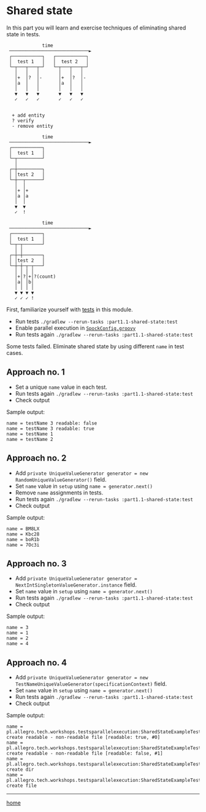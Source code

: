 # Shared state

In this part you will learn and exercise techniques of eliminating shared state in tests.

```text
             time
 ─────────────────────────────►
 ┌───────────┐   ┌───────────┐
 │  test 1   │   │  test 2   │
 └─┬───┬───┬─┘   └─┬───┬───┬─┘
   │   │   │       │   │   │
   │+  │?  │-      │+  │?  │-
   │a  │   │       │a  │   │
   │   │   │       │   │   │
   ▼   ▼   ▼       ▼   ▼   ▼
   ✓   ✓   ✓       ✓   ✓   ✓


  + add entity
  ? verify
  - remove entity
```

```text
             time
 ─────────────────────────────►
 ┌───────────┐
 │  test 1   │
 └─┬─────────┘
   │
 ┌─┼─────────┐
 │ │test 2   │
 └─┼──┬──────┘
   │  │
   │+ │+
   │a │a
   │  │
   ▼  ▼
   ✓  !
```

```text
             time
 ─────────────────────────────►
 ┌───────────┐
 │  test 1   │
 └─┬─┬───────┘
   │ │
 ┌─┼─┼───────┐
 │ │test 2   │
 └─┼─┼─┬─┬───┘
   │ │ │ │
   │+│?│+│?(count)
   │a│ │b│
   │ │ │ │
   ▼ ▼ ▼ ▼
   ✓ ✓ ✓ !
```

First, familiarize yourself with [tests](src/test/groovy) in this module.

- Run tests `./gradlew --rerun-tasks :part1.1-shared-state:test`
- Enable parallel execution
  in [`SpockConfig.groovy`](src/test/resources/SpockConfig.groovy)
- Run tests again `./gradlew --rerun-tasks :part1.1-shared-state:test`

Some tests failed. Eliminate shared state by using different `name` in test cases.

## Approach no. 1

- Set a unique `name` value in each test.
- Run tests again `./gradlew --rerun-tasks :part1.1-shared-state:test`
- Check output

Sample output:

```text
name = testName 3 readable: false
name = testName 3 readable: true
name = testName 1
name = testName 2
```

## Approach no. 2

- Add `private UniqueValueGenerator generator = new RandomUniqueValueGenerator()` field.
- Set `name` value in `setup` using `name = generator.next()`
- Remove `name` assignments in tests.
- Run tests again `./gradlew --rerun-tasks :part1.1-shared-state:test`
- Check output

Sample output:

```text
name = BM8LX
name = Kbc28
name = boR1b
name = 7Oc3i
```

## Approach no. 3

- Add `private UniqueValueGenerator generator = NextIntSingletonValueGenerator.instance` field.
- Set `name` value in `setup` using `name = generator.next()`
- Run tests again `./gradlew --rerun-tasks :part1.1-shared-state:test`
- Check output

Sample output:

```text
name = 3
name = 1
name = 2
name = 4
```

## Approach no. 4

- Add `private UniqueValueGenerator generator = new TestNameUniqueValueGenerator(specificationContext)` field.
- Set `name` value in `setup` using `name = generator.next()`
- Run tests again `./gradlew --rerun-tasks :part1.1-shared-state:test`
- Check output

Sample output:

```text
name = pl.allegro.tech.workshops.testsparallelexecution:SharedStateExampleTest:should create readable - non-readable file [readable: true, #0]
name = pl.allegro.tech.workshops.testsparallelexecution:SharedStateExampleTest:should create readable - non-readable file [readable: false, #1]
name = pl.allegro.tech.workshops.testsparallelexecution:SharedStateExampleTest:should create dir
name = pl.allegro.tech.workshops.testsparallelexecution:SharedStateExampleTest:should create file
```

---

[home](../README.md)
